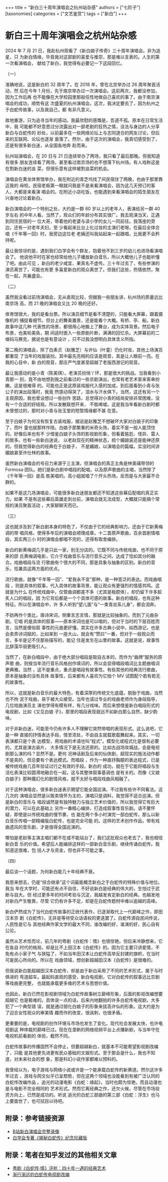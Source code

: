 +++
title = "新白三十周年演唱会之杭州站杂感"
authors = ["七阶子"]
[taxonomies]
categories = ["文艺鉴赏"]
tags = ["新白"]
+++
# 新白三十周年演唱会之杭州站杂感

2024 年 7 月 21 日，我赴杭州观看了《新白娘子传奇》三十周年演唱会。非为追星，只
为新白情缘，毕竟我对这部剧的喜爱与推崇，那是难以言表的。人生的第一次看演唱会，
献给了新白，我觉得有必要记一下这段回忆。

<!-- more -->

（一）

准确地说，这是新白的 32 周年了。在 2018 年，曾在北京举办过 26 周年聚首活动，然
后在今年 1 月份，先于南京举办过一次演唱会。这前两次，我都没参加，因为工作后再
也不能像在大学校园里那般任性地做自己喜欢的事了。由于南京演唱会的成功，顺势有这
次盛夏的杭州演唱会。这次，我决定要去了，因为杭州之于白蛇传故事，以及我自己，都
有非凡意义。

故地重游，只为追寻当年的感动。我最欣慰的感慨是，吾道不孤。原本在日常生活中，我
可能都不好意思过分流露出对一部老剧的狂热之情，没法与身边的人分享新白与白蛇传的
妙处，以前最多在一些网络论坛上与志同道合的网友讨论，但后来的互联网、论坛也逐渐
衰落了。然尔，由于这次的演唱会，我真切感受到了，还是有很多新白迷，从全国各地奔
赴而来。

杭州站演唱会，在 20 日与 21 日连续举办了两场，我只看了最后那晚。但我知道有很多
朋友连续看了两场，甚至看过南京场的也不想落下杭州场。有人戏称这是在割新白迷的韭
菜，但很乐意有这样被割韭菜的机会。

演唱会在黄龙体育馆举办，我在附近的青芝坞找了间民宿住了两晚，也由于那里靠近我的
母校。民宿老板第一眼就问我是不是来看演唱会，因为这几天预订的客人，大都是来看演
唱会的。在附近小店吃饭，也能遇到来看演唱会的陌生朋友在兴奋地讨论着新白。

新白演唱会的一个特别之处，大约是一群 60 岁以上的老年人，表演给另一群 40 岁左右
的中年人看。当然了，观众们的年龄分布其实很广。我去观演当天，正遇到同住民宿的一
位大哥，带着他的老婆与读小学的女儿一同前往。我落座的旁边，还有一对老年夫妇，至
少看起来比台上化过妆的主演们老呀。在最后全体合唱《千年等一回》时，我旁边这位老
老姨还叫我站起来一起跟唱，比我更不会矜持呢。

最让我惊讶的是，遇到我们白学会有个群友，抱着他不到三岁的幼儿也进场看演唱会了。
他说他平时在家也经常给他儿子播放新白音乐，所以大概他儿子也能听懂了吧。由此可见
，新白的老少咸宜，果真名不虚传。三十年过去了，有些参演的演员离世了，可能也有更
多喜爱新白的观众离世了。但我们这些，热情依然，聚在一起，共襄盛会。

（二）

虽然我没看过前场演唱会，无从直观比较，但据我一些朋友讲，杭州场的质量远比南京场
高，而 21 晚的演唱会又比 20 晚的还好。

体育馆很大，我的是看台票。所以演员细节是看不清楚的，只能看大屏幕，跟着摄像机的
捕捉看细节。但台上的舞美置景，还是能看个大概。有桥、亭、船，新白故事中这几种
代表性的场景，都很用心地搬上了舞台，成为实体背景。然后电子布景，也美轮美奂，期
间适时嵌入一些原剧片断，满满的回忆杀。大屏幕前的二维码马赛克，据说也是有意设计
，只不过我没想明白具体含义所指。

第二晚的演唱会，除了白素贞（赵雅芝）与许仙（叶童）仍化时妆，其他上场演员都重现
了当年的戏服装扮。其中最先亮相的应该是观音，真是让人眼前一亮。在我的心目中，新
白的观音，那庄严气度甚至超越了老版西游记的观音。

最让我感动的是小青（陈美琪）。老演员扮俏丫环，那是很大的挑战。当我看到小青那一
刻，竟不由地想到我之前看过的一些京剧演出，也常有老艺术家来客串扮嫩。这是很难得
的。可能也正是这原装戏服代入感的加成，到后面看到小青与张公子的演出段落时，我竟
然感动得哭了，泪水与汗水俱下。当然，这还有另一个主观原因，我也曾设想过一些创作
思路，总觉得对小青的结局安排非常困难，没有一个合适的好结局。所以发散联想开来，
不胜唏嘘。这是我当年看新白剧时都未曾想过的，那时对小青与张玉堂的短暂情缘都不甚
在意。

至于白娘子为何没有恢复古装戏服，据说是赵雅芝不想破坏大家对白娘子的印象了，而叶
童也就那样作陪。白娘子那繁重的米奇头饰，着实不是一般人能顶住的。好像后来也有不
少借鉴白娘子头饰的影视剧形象，但看着尴尬、怪异、雷人的居多。也有一些新白迷说，
以老赵现在的精神状态，梳个媚娘装还是能神还原的。但我觉得新白的经典在于白娘子，
不是媚娘，以演唱会的篇幅，实没时间讲媚娘甚至许仕林的故事。

虽然新白演唱会的号召力来源于三主演，但演唱会的真正主角是林美璊带领的 Formosa 
团队。她们是新白剧中唱段的配唱，以及原声歌曲的主唱，当然除了《千年等一回》是高
胜美唱的。高小姐就唱了个开头热场，反而是与大家最不合群的。

如果不是这几场演唱会，可能很多新白迷朋友都还不知道这些幕后配唱的真正实力。如果
不是有这些幕后英雄走到台前，演唱会就无法成型，大概就只能搞个常规的演员聚首活动
，大家聊聊天而已。

（三）

这也就涉及到了新白剧本身的特色了，不仅由于它的经典影响力，还由于它新黄梅调的带
唱风格，使得多年后的演唱会顺理成章。十二首原声歌曲，百余首剧情唱段，其实两三小
时的演唱会都唱不完的，还得有取舍编排。

新白的新黄梅调几乎是只此一家，别无分店的。它既不同与传统戏曲，也不同于原来的邵
氏黄梅调电影，它介于戏曲音乐与流行音乐之间，达成了恰如其分的融合。戏曲唱段与流
行歌曲有个很大的不同，那是具象与抽象的区别。新白的音乐，恰兼具这两方面的优点。

流行歌曲，就像“千年等一回”、“爱我永不变”那种，是一种宽泛的表达。而戏曲唱段
，则是具体的叙事，代入具体的故事背景，能让观众有更强烈的情感共鸣。这就是为什么
在传统戏曲中，仅管曲调都差不多（尤其是板腔体），却仍留下许多脍炙人口的唱段，因
为它背后都是一个个具体可感的故事。新白的唱段，也有这种特征。所以在演唱会中，许
多人听到“望儿面”与“一束青丝系儿身”，都会泪奔。

不妨再作个类比，唐诗宋词，侧重言志言情，那就是比较抽象的。而到了元曲杂剧，它唱
的是具体的叙事——原本宋词也是可以唱的，但对于当时的下层百姓而言，当然是俚俗叙
事性的元曲更好懂。其实在许多古典小说中，如西游记，也是会卖弄诗词赋的，比如来到
一座大山，就会有“赞曰”一番，但对于一般观众而言，多半是记不住那些描写的，能记
住是发生在山里的故事。这就是说，故事性比辞藻华丽更吸引人。

当然了，在新白唱段中，由于绝大部分唱段是取自古本的，而作为“曲牌”服务的原声歌
曲，则按当年流行音乐风格创作填词的，所以会显得唱段唱词比主题曲唱词更典雅。当然
，这不是重点，重点是唱段有故事性。有些其他的经典流行歌曲，原本是抽象的没有具体
故事性，后来都有人喜欢为它拍个 MV 试图配个若有若无的故事性。

所以，这就是新白音乐的最大特色，有着深厚的传统文化底蕴，脱胎于戏曲，当然也不拘
泥于戏曲，易于被大众接受。当年也请过专业的戏曲老师作为身段指导，几位戏曲演员主
演也学得有模有样，有几分戏味。而后来想借鉴新白唱段形式的电视剧，比如《又见白娘
子》，那里的唱段表现就远不如新白那么自然，缺少韵味。

对于非新白迷，可能至今仍有许多人不理解它突然带唱的表现形式。这么说吧，它是一种
直接的抒情表达手段，情至浓处，不由自主就载歌载舞起来。其实，一切表演都只是个表
达模型，用戏曲的术语也叫“程式”。模型化或程式化是很有必要的，尤其是演古装片，
大多情况下是无法还原的。比如古战场攻城战，会是电视剧那么演的吗？显然不是。更何
况神话剧及后来的仙侠剧，超现实的施法动作都不是真的，但总要有个表达模式。而唱段
，作为一种直抒胸臆的表达程式，已是被传统戏曲几百年验证过行之有效的手段。新白的
成功，就在于它能将唱段与生活化表演比较圆滑地融合在一起，这与其整体叙事基调也
是有关的。而像《又娘白娘子》那种魔幻化的剧情风格，就不太好与唱段戏曲风相融了。

对于这种演唱会，很多新白迷表示期望它能全国巡演。不过我有些许不同看法。这几次的
演唱会显然是以贩卖情怀为主的，演唱只是调料，我觉得不适合巡演。但是新白的音乐与
唱段诚然是有独特魅力与独立艺术价值的，所以我觉得它有巨大的潜力，可以在此基础上
另作一番精心编排，打造成叙事性音乐剧。请不要怀疑，即使是以传统戏曲的慢节奏，也
能在两个多小时演完一部白蛇传，那么以新白音乐传唱一部精编版白蛇传，也是完全可能
的。这样的艺术创作作品，带有戏曲遗风的音乐剧，才是值得全国巡演的。

哪怕是老赵等主演主唱们都不在或不能站台了，我们这批观众也老去了，我也相信新白音
乐的价值。希望后人能编排这样的一部新白音乐剧，继续传诵白蛇传。我知道这很难，包
括人才与资金，但也非不可能之事。

（四）

最后谈一个话题，为何新白能几十年经典不衰。

我思来想去，仍是“综合继承”这个词最能概念新白之于白蛇传的特殊价值与地位。我当
年在大学时，可能还有点不自信，不好说新白是经典的伟大的，生怕过于武断与自大。但
经过更多年的时间考验与沉淀，我越发肯定新白的经典。也越发地对新白产生敬畏，尽管
它仍有许多不足，却是在白蛇传题材中难以逾越的高峰。

新白俨然成为了当代白蛇传故事的正统代表作，已逐渐取代上一代巅峰之作，即田汉本京
剧《白蛇传》，无非是等待受众话语权的更迭罢了。白蛇传源自民间传说，人民性是它与
其他经典作家文学的最大不同，谁改编的好，谁演的好，民心自有公论。

虽然从艺术性而论，前几年的粤剧《白蛇传：情》也很惊艳。但后来冷静想来，它在各自
时代的格局，却是比不上田汉本《白蛇传》的。因为它主要只讲爱情，不免有点小家子气
与狭隘了，不如当年田汉本让白蛇传高举反封建的旗帜，在当时可是民心所向的。所以在
戏曲领域，想创新超越田汉本《白蛇传》是很难的。

但我说新白能超越田汉本白蛇传，却是由于新白采用了不同的艺术形式，属于与时俱进的
弯道超车。最起码直观的感受，新白电视剧，它对白蛇传的叙事远比京剧等戏曲更完整，
也就能承载更多维的艺术与思想价值。

也因此，新白已然在影视剧领域为白蛇传故事树立巅峰形象，后面的影视改编想要超越它
也是极难的。具体说一点的话，后来内地翻拍的许多白蛇传电视剧，大多犯了一个典型错
误，就是通过弱化白娘子的形象来拔高许仙的形象。这大约是为了迎合女性观众的审美情
趣而作的改变，很讽刺，也很矛盾。

更重要的是，电视剧的创作环境与市场也发生了变化。现代社会发展太快，也许电视剧这
种体裁的巅峰已过。现在在垄断的网络视频平台上点播新剧，与当年守在电视机前看剧的
体验，截然不同。

白蛇传故事的传播固然不会停止，但要超越新白，就基本不可能寄望影视剧改编了，只能
是其他更先进更有民众基础的文娱形式。至于那会是什么，我也不知道，对未来社会的想
象，那是科幻小说作家都难以预料的。

我曾经以为，电子游戏与网络小说或许是一个能承载白蛇传的新赛道。然尔这许多年过去
，游戏与网文似乎已呈颓势，但在这两个领域也没能看到有被广泛认同的白蛇传改编作品
。追光的动漫电影《白蛇：缘起》，当时也颇为惊艳，而且动漫也是与电影不完全相同的
艺术形式。然而它离经典之作，还欠火候，尽管在市场投资方向上，已然是成功的。听说
追光的白蛇三部曲的第三部《白蛇：浮生》也马上要面世了，也可拭目以待吧。


## 附录：参考链接资源

* [B站新白演唱会完整录像](https://search.bilibili.com/all?keyword=%E6%96%B0%E7%99%BD%E5%A8%98%E5%AD%90%E4%BC%A0%E5%A5%8730%E5%B9%B4%E6%BC%94%E5%94%B1%E4%BC%9A%E5%AE%8C%E6%95%B4%E7%89%88)
* [白学会专著《揭秘白蛇传》纪念珍藏版](https://mp.weixin.qq.com/s/DgH1HI4SFgwHsLsnN1c7Sg)

## 附录：笔者在知乎发过的其他相关文章

* [粤剧《白蛇传·情》评析：四十年一遇的经典艺术](https://zhuanlan.zhihu.com/p/374944655)
* [渐行渐远的白蛇传电视剧改编](https://zhuanlan.zhihu.com/p/62639593)
